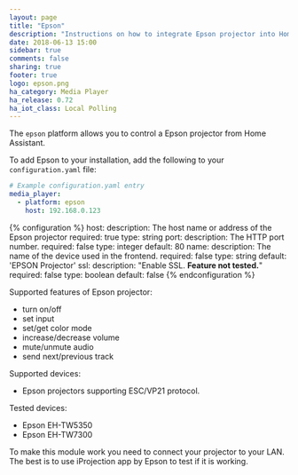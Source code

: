 ```yaml
---
layout: page
title: "Epson"
description: "Instructions on how to integrate Epson projector into Home Assistant."
date: 2018-06-13 15:00
sidebar: true
comments: false
sharing: true
footer: true
logo: epson.png
ha_category: Media Player
ha_release: 0.72
ha_iot_class: Local Polling
---
```


The `epson` platform allows you to control a Epson projector from Home
Assistant.

To add Epson to your installation,
add the following to your `configuration.yaml` file:

```yaml
# Example configuration.yaml entry
media_player:
  - platform: epson
    host: 192.168.0.123
```

{% configuration %}
host:
  description: The host name or address of the Epson projector
  required: true
  type: string
port:
  description: The HTTP port number.
  required: false
  type: integer
  default: 80
name:
  description: The name of the device used in the frontend.
  required: false
  type: string
  default: 'EPSON Projector'
ssl:
  description: "Enable SSL. **Feature not tested.**"
  required: false
  type: boolean
  default: false
{% endconfiguration %}

Supported features of Epson projector:
- turn on/off
- set input
- set/get color mode
- increase/decrease volume
- mute/unmute audio
- send next/previous track

Supported devices:
- Epson projectors supporting ESC/VP21 protocol.

Tested devices:
- Epson EH-TW5350
- Epson EH-TW7300

To make this module work you need to connect your projector to your LAN.
The best is to use iProjection app by Epson to test if it is working.
